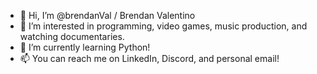 - 👋 Hi, I’m @brendanVal / Brendan Valentino
- 👀 I’m interested in programming, video games, music production, and watching documentaries.
- 🌱 I’m currently learning Python!
- 📫 You can reach me on LinkedIn, Discord, and personal email!

<!---
brendanVal/brendanVal is a ✨ special ✨ repository because its `README.md` (this file) appears on your GitHub profile.
You can click the Preview link to take a look at your changes.
--->
